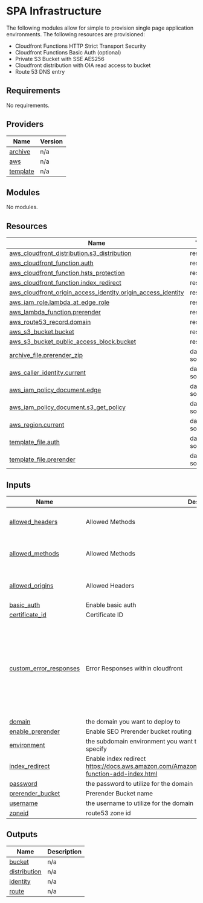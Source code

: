 # SPA Infrastructure
The following modules allow for simple to provision single page application environments. The following resources are provisioned:
- Cloudfront Functions HTTP Strict Transport Security
- Cloudfront Functions Basic Auth (optional)
- Private S3 Bucket with SSE AES256
- Cloudfront distribution with OIA read access to bucket
- Route 53 DNS entry

## Requirements

No requirements.

## Providers

| Name | Version |
|------|---------|
| <a name="provider_archive"></a> [archive](#provider\_archive) | n/a |
| <a name="provider_aws"></a> [aws](#provider\_aws) | n/a |
| <a name="provider_template"></a> [template](#provider\_template) | n/a |

## Modules

No modules.

## Resources

| Name | Type |
|------|------|
| [aws_cloudfront_distribution.s3_distribution](https://registry.terraform.io/providers/hashicorp/aws/latest/docs/resources/cloudfront_distribution) | resource |
| [aws_cloudfront_function.auth](https://registry.terraform.io/providers/hashicorp/aws/latest/docs/resources/cloudfront_function) | resource |
| [aws_cloudfront_function.hsts_protection](https://registry.terraform.io/providers/hashicorp/aws/latest/docs/resources/cloudfront_function) | resource |
| [aws_cloudfront_function.index_redirect](https://registry.terraform.io/providers/hashicorp/aws/latest/docs/resources/cloudfront_function) | resource |
| [aws_cloudfront_origin_access_identity.origin_access_identity](https://registry.terraform.io/providers/hashicorp/aws/latest/docs/resources/cloudfront_origin_access_identity) | resource |
| [aws_iam_role.lambda_at_edge_role](https://registry.terraform.io/providers/hashicorp/aws/latest/docs/resources/iam_role) | resource |
| [aws_lambda_function.prerender](https://registry.terraform.io/providers/hashicorp/aws/latest/docs/resources/lambda_function) | resource |
| [aws_route53_record.domain](https://registry.terraform.io/providers/hashicorp/aws/latest/docs/resources/route53_record) | resource |
| [aws_s3_bucket.bucket](https://registry.terraform.io/providers/hashicorp/aws/latest/docs/resources/s3_bucket) | resource |
| [aws_s3_bucket_public_access_block.bucket](https://registry.terraform.io/providers/hashicorp/aws/latest/docs/resources/s3_bucket_public_access_block) | resource |
| [archive_file.prerender_zip](https://registry.terraform.io/providers/hashicorp/archive/latest/docs/data-sources/file) | data source |
| [aws_caller_identity.current](https://registry.terraform.io/providers/hashicorp/aws/latest/docs/data-sources/caller_identity) | data source |
| [aws_iam_policy_document.edge](https://registry.terraform.io/providers/hashicorp/aws/latest/docs/data-sources/iam_policy_document) | data source |
| [aws_iam_policy_document.s3_get_policy](https://registry.terraform.io/providers/hashicorp/aws/latest/docs/data-sources/iam_policy_document) | data source |
| [aws_region.current](https://registry.terraform.io/providers/hashicorp/aws/latest/docs/data-sources/region) | data source |
| [template_file.auth](https://registry.terraform.io/providers/hashicorp/template/latest/docs/data-sources/file) | data source |
| [template_file.prerender](https://registry.terraform.io/providers/hashicorp/template/latest/docs/data-sources/file) | data source |

## Inputs

| Name | Description | Type | Default | Required |
|------|-------------|------|---------|:--------:|
| <a name="input_allowed_headers"></a> [allowed\_headers](#input\_allowed\_headers) | Allowed Methods | `list` | <pre>[<br>  "*"<br>]</pre> | no |
| <a name="input_allowed_methods"></a> [allowed\_methods](#input\_allowed\_methods) | Allowed Methods | `list` | <pre>[<br>  "GET",<br>  "HEAD"<br>]</pre> | no |
| <a name="input_allowed_origins"></a> [allowed\_origins](#input\_allowed\_origins) | Allowed Headers | `list` | <pre>[<br>  "*"<br>]</pre> | no |
| <a name="input_basic_auth"></a> [basic\_auth](#input\_basic\_auth) | Enable basic auth | `bool` | `false` | no |
| <a name="input_certificate_id"></a> [certificate\_id](#input\_certificate\_id) | Certificate ID | `any` | n/a | yes |
| <a name="input_custom_error_responses"></a> [custom\_error\_responses](#input\_custom\_error\_responses) | Error Responses within cloudfront | <pre>list(object({<br>    error_code         = number,<br>    response_code      = number,<br>    response_page_path = string<br>  }))</pre> | <pre>[<br>  {<br>    "error_code": 404,<br>    "response_code": 200,<br>    "response_page_path": "/index.html"<br>  },<br>  {<br>    "error_code": 403,<br>    "response_code": 200,<br>    "response_page_path": "/index.html"<br>  }<br>]</pre> | no |
| <a name="input_domain"></a> [domain](#input\_domain) | the domain you want to deploy to | `any` | n/a | yes |
| <a name="input_enable_prerender"></a> [enable\_prerender](#input\_enable\_prerender) | Enable SEO Prerender bucket routing | `bool` | `false` | no |
| <a name="input_environment"></a> [environment](#input\_environment) | the subdomain environment you want to deploy to. If domain is naked, do not specify | `string` | `""` | no |
| <a name="input_index_redirect"></a> [index\_redirect](#input\_index\_redirect) | Enable index redirect https://docs.aws.amazon.com/AmazonCloudFront/latest/DeveloperGuide/example-function-add-index.html | `bool` | `false` | no |
| <a name="input_password"></a> [password](#input\_password) | the password to utilize for the domain | `string` | `""` | no |
| <a name="input_prerender_bucket"></a> [prerender\_bucket](#input\_prerender\_bucket) | Prerender Bucket name | `string` | `""` | no |
| <a name="input_username"></a> [username](#input\_username) | the username to utilize for the domain | `string` | `""` | no |
| <a name="input_zoneid"></a> [zoneid](#input\_zoneid) | route53 zone id | `string` | `""` | no |

## Outputs

| Name | Description |
|------|-------------|
| <a name="output_bucket"></a> [bucket](#output\_bucket) | n/a |
| <a name="output_distribution"></a> [distribution](#output\_distribution) | n/a |
| <a name="output_identity"></a> [identity](#output\_identity) | n/a |
| <a name="output_route"></a> [route](#output\_route) | n/a |
